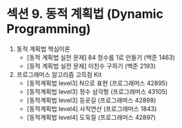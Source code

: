 # 섹션 9. 동적 계획법 (Dynamic Programming)

1. 동적 계획법 핵심이론
   - [동적 계획법 실전 문제] 84 정수를 1로 만들기 (백준 1463)
   - [동적 계획법 실전 문제] 이친수 구하기 (백준 2193)
2. 프로그래머스 알고리즘 고득점 Kit
   - [동적계획법 level3] N으로 표현 (프로그래머스 42895)
   - [동적계획법 level3] 정수 삼각형 (프로그래머스 43105)
   - [동적계획법 level3] 등굣길 (프로그래머스 42898)
   - [동적계획법 level4] 사칙연산 (프로그래머스 1843)
   - [동적계획법 level4] 도둑질 (프로그래머스 42897)
